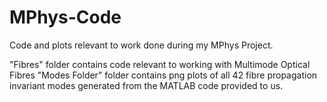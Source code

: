 # MPhys-Code
Code and plots relevant to work done during my MPhys Project.

"Fibres" folder contains code relevant to working with Multimode Optical Fibres
"Modes Folder" folder contains png plots of all 42 fibre propagation invariant modes generated from the MATLAB code provided to us.
